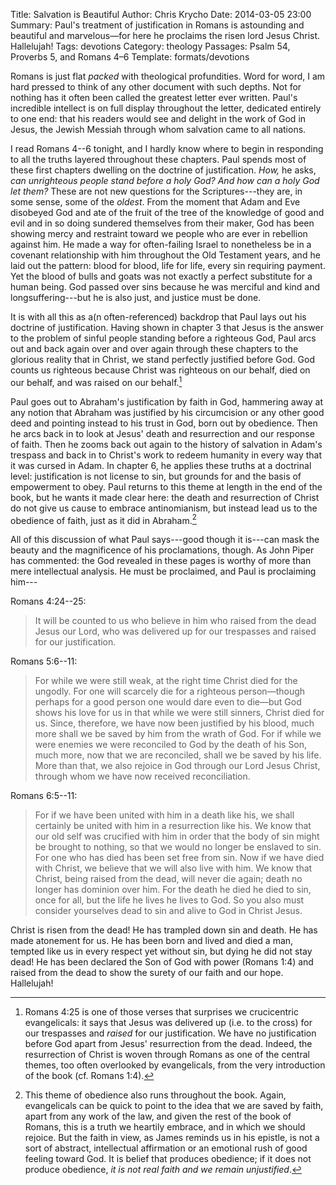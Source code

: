 Title: Salvation is Beautiful
Author: Chris Krycho
Date: 2014-03-05 23:00
Summary: Paul's treatment of justification in Romans is astounding and beautiful and marvelous&mdash;for here he proclaims the risen lord Jesus Christ. Hallelujah!
Tags: devotions
Category: theology
Passages: Psalm 54, Proverbs 5, and Romans 4–6
Template: formats/devotions

Romans is just flat *packed* with theological profundities. Word for word, I am
hard pressed to think of any other document with such depths. Not for nothing
has it often been called the greatest letter ever written. Paul's incredible
intellect is on full display throughout the letter, dedicated entirely to one
end: that his readers would see and delight in the work of God in Jesus, the
Jewish Messiah through whom salvation came to all nations.

I read Romans 4--6 tonight, and I hardly know where to begin in responding to
all the truths layered throughout these chapters. Paul spends most of these
first chapters dwelling on the doctrine of justification. *How,* he asks, *can
unrighteous people stand before a holy God? And how can a holy God let them?*
These are not new questions for the Scriptures---they are, in some sense, some
of the *oldest*. From the moment that Adam and Eve disobeyed God and ate of the
fruit of the tree of the knowledge of good and evil and in so doing sundered
themselves from their maker, God has been showing mercy and restraint toward we
people who are ever in rebellion against him. He made a way for often-failing
Israel to nonetheless be in a covenant relationship with him throughout the Old
Testament years, and he laid out the pattern: blood for blood, life for life,
every sin requiring payment. Yet the blood of bulls and goats was not exactly a
perfect substitute for a human being. God passed over sins because he was
merciful and kind and longsuffering---but he is also just, and justice must be
done.

It is with all this as a(n often-referenced) backdrop that Paul lays out his
doctrine of justification. Having shown in chapter 3 that Jesus is the answer to
the problem of sinful people standing before a righteous God, Paul arcs out and
back again over and over again through these chapters to the glorious reality
that in Christ, we stand perfectly justified before God. God counts us righteous
because Christ was righteous on our behalf, died on our behalf, and was raised
on our behalf.[^raised]

Paul goes out to Abraham's justification by faith in God, hammering away at any
notion that Abraham was justified by his circumcision or any other good deed and
pointing instead to his trust in God, born out by obedience. Then he arcs back
in to look at Jesus' death and resurrection and our response of faith. Then he
zooms back out again to the history of salvation in Adam's trespass and back in
to Christ's work to redeem humanity in every way that it was cursed in Adam. In
chapter 6, he applies these truths at a doctrinal level: justification is not
license to sin, but grounds for and the basis of empowerment to obey. Paul
returns to this theme at length in the end of the book, but he wants it made
clear here: the death and resurrection of Christ do not give us cause to embrace
antinomianism, but instead lead us to the obedience of faith, just as it did in
Abraham.[^obey]

All of this discussion of what Paul says---good though it is---can mask the beauty
and the magnificence of his proclamations, though. As John Piper has commented:
the God revealed in these pages is worthy of more than mere intellectual
analysis. He must be proclaimed, and Paul is proclaiming him---

Romans 4:24--25:

> It will be counted to us who believe in him who raised from
> the dead Jesus our Lord, who was delivered up for our trespasses and raised
> for our justification.

Romans 5:6--11:

> For while we were still weak, at the right time Christ died for the ungodly.
> For one will scarcely die for a righteous person—though perhaps for a good
> person one would dare even to die—but God shows his love for us in that while
> we were still sinners, Christ died for us. Since, therefore, we have now been
> justified by his blood, much more shall we be saved by him from the wrath of
> God. For if while we were enemies we were reconciled to God by the death of
> his Son, much more, now that we are reconciled, shall we be saved by his life.
> More than that, we also rejoice in God through our Lord Jesus Christ, through
> whom we have now received reconciliation.

Romans 6:5--11:

> For if we have been united with him in a death like his, we shall certainly be
> united with him in a resurrection like his. We know that our old self was
> crucified with him in order that the body of sin might be brought to nothing,
> so that we would no longer be enslaved to sin. For one who has died has been
> set free from sin. Now if we have died with Christ, we believe that we will
> also live with him. We know that Christ, being raised from the dead, will
> never die again; death no longer has dominion over him. For the death he died
> he died to sin, once for all, but the life he lives he lives to God. So you
> also must consider yourselves dead to sin and alive to God in Christ Jesus.

Christ is risen from the dead! He has trampled down sin and death. He has made
atonement for us. He has been born and lived and died a man, tempted like us in
every respect yet without sin, but dying he did not stay dead! He has been
declared the Son of God with power (Romans 1:4) and raised from the dead to
show the surety of our faith and our hope. Hallelujah!

[^raised]: Romans 4:25 is one of those verses that surprises we crucicentric
evangelicals: it says that Jesus was delivered up (i.e. to the cross) for our
trespasses and *raised* for our justification. We have no justification before
God apart from Jesus' resurrection from the dead. Indeed, the resurrection of
Christ is woven through Romans as one of the central themes, too often
overlooked by evangelicals, from the very introduction of the book (cf. Romans
1:4).

[^obey]: This theme of obedience also runs throughout the book. Again,
evangelicals can be quick to point to the idea that we are saved by faith,
apart from any work of the law, and given the rest of the book of Romans, this
is a truth we heartily embrace, and in which we should rejoice. But the faith
in view, as James reminds us in his epistle, is not a sort of abstract,
intellectual affirmation or an emotional rush of good feeling toward God. It is
belief that produces obedience; if it does not produce obedience, *it is not
real faith and we remain unjustified*.